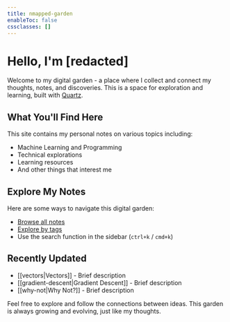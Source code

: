 ```yaml
---
title: nmapped-garden
enableToc: false
cssclasses: []
---
```


# Hello, I'm [redacted]

Welcome to my digital garden - a place where I collect and connect my thoughts, notes, and discoveries. This is a space for exploration and learning, built with [Quartz](https://quartz.jzhao.xyz/).

## What You'll Find Here

This site contains my personal notes on various topics including:

- Machine Learning and Programming
- Technical explorations
- Learning resources
- And other things that interest me

## Explore My Notes

Here are some ways to navigate this digital garden:

- [Browse all notes](/notes)
- [Explore by tags](/tags)
- Use the search function in the sidebar (`ctrl+k` / `cmd+k`)

## Recently Updated

- [[vectors|Vectors]] - Brief description
- [[gradient-descent|Gradient Descent]] - Brief description
- [[why-not|Why Not?]] - Brief description

Feel free to explore and follow the connections between ideas. This garden is always growing and evolving, just like my thoughts.
